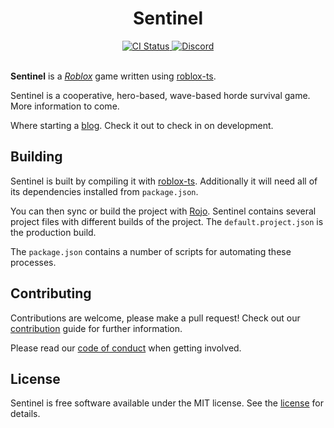 <div align="center">
	<h1>Sentinel</h1>
</div>
<div align="center">
	<a href="https://github.com/LastTalon/sentinel/actions/workflows/ci.yaml">
		<img src="https://github.com/LastTalon/sentinel/actions/workflows/ci.yaml/badge.svg" alt="CI Status">
	</a>
  <a href="https://discord.gg/aq2UkZUWsj">
    <img src="https://img.shields.io/discord/763938195586416681?logo=discord&colorB=7289DA" alt="Discord">
	</a>
</div>
<br>

**Sentinel** is a _[Roblox]_ game written using [roblox-ts].

Sentinel is a cooperative, hero-based, wave-based horde survival game. More
information to come.

Where starting a [blog]. Check it out to check in on development.

[roblox]: https://www.roblox.com/
[blog]: blog/intro.md

## Building

Sentinel is built by compiling it with [roblox-ts]. Additionally it will need
all of its dependencies installed from `package.json`.

You can then sync or build the project with [Rojo]. Sentinel contains several
project files with different builds of the project. The `default.project.json`
is the production build.

The `package.json` contains a number of scripts for automating these processes.

[roblox-ts]: https://roblox-ts.com/
[rojo]: https://rojo.space/

## Contributing

Contributions are welcome, please make a pull request! Check out our
[contribution] guide for further information.

Please read our [code of conduct] when getting involved.

[contribution]: CONTRIBUTING.md
[code of conduct]: CODE_OF_CONDUCT.md

## License

Sentinel is free software available under the MIT license. See the [license] for
details.

[license]: LICENSE.md
